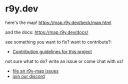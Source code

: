 # r9y.dev

here's the map! <https://map.r9y.dev/beck/map.html>

and the docs: <https://map.r9y.dev/docs/>

see something you want to fix?  want to contribute?:
- [Contribution guidelines for this project](CONTRIBUTING.md)
 
not sure what to do?  write an issue or come chat with us!
- [file an r9y-map issues](https://github.com/r9y-dev/r9y-map/issues)
- [join our discord](https://discord.com/invite/7exuFDbsrx)
